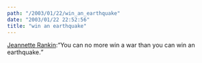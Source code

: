 ```yaml
---
path: "/2003/01/22/win_an_earthquake" 
date: "2003/01/22 22:52:56" 
title: "win an earthquake" 
---
```

<p><a href="http://www.quotationspage.com/quotes.php3?author=Jeannette+Rankin">Jeannette Rankin</a>:<q>You can no more win a war than you can win an earthquake.</q></p>